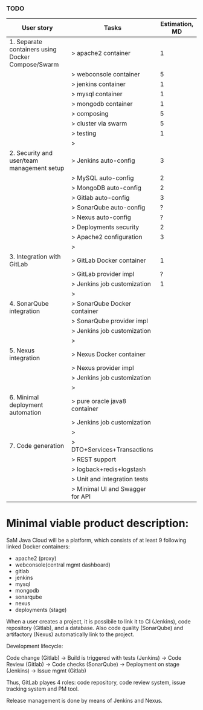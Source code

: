 ### TODO 

| User story                                             | Tasks                               | Estimation, MD                 | 
| ------------------------------------------------------ | ----------------------------------- | ------------------------------ |
| 1. Separate containers using Docker Compose/Swarm      | > apache2 container                 | 1                              |
|                                                        | > webconsole container              | 5                              |
|                                                        | > jenkins container                 | 1                              |
|                                                        | > mysql container                   | 1                              |
|                                                        | > mongodb container                 | 1                              |
|                                                        | > composing                         | 5                              |
|                                                        | > cluster via swarm                 | 5                              |
|                                                        | > testing                           | 1                              |
|                                                        | >                                   |                                |
| 2. Security and user/team management setup             | > Jenkins auto-config               | 3                              |
|                                                        | > MySQL auto-config                 | 2                              |
|                                                        | > MongoDB auto-config               | 2                              |
|                                                        | > Gitlab auto-config                | 3                              |
|                                                        | > SonarQube auto-config             | ?                              |
|                                                        | > Nexus auto-config                 | ?                              |
|                                                        | > Deployments security              | 2                              |
|                                                        | > Apache2 configuration             | 3                              |
|                                                        | >                                   |                                |
| 3. Integration with GitLab                             | > GitLab Docker container           | 1                              |
|                                                        | > GitLab provider impl              | ?                              |
|                                                        | > Jenkins job customization         | 1                              |
|                                                        | >                                   |                                |
| 4. SonarQube integration                               | > SonarQube Docker container        |                                |
|                                                        | > SonarQube provider impl           |                                |
|                                                        | > Jenkins job customization         |                                |
|                                                        | >                                   |                                |
| 5. Nexus integration                                   | > Nexus Docker container            |                                |
|                                                        | > Nexus provider impl               |                                |
|                                                        | > Jenkins job customization         |                                |
|                                                        | >                                   |                                |
| 6. Minimal deployment automation                       | > pure oracle java8 container       |                                |
|                                                        | > Jenkins job customization         |                                |
|                                                        | >                                   |                                |
| 7. Code generation                                     | > DTO+Services+Transactions         |                                |
|                                                        | > REST support                      |                                |
|                                                        | > logback+redis+logstash            |                                |
|                                                        | > Unit and integration tests        |                                |
|                                                        | > Minimal UI and Swagger for API    |                                |

# Minimal viable product description:
SaM Java Cloud will be a platform, which consists of at least 9 following linked Docker containers:
- apache2 (proxy)
- webconsole(central mgmt dashboard)
- gitlab
- jenkins
- mysql
- mongodb
- sonarqube
- nexus
- deployments (stage)

When a user creates a project, it is possibile to link it to CI (Jenkins), code repository (Gitlab), and a database. Also code quality (SonarQube) and artifactory (Nexus) 
automatically link to the project.

Development lifecycle:

Code change (Gitlab) -> Build is triggered with tests (Jenkins) -> Code Review (Gitlab) -> Code checks (SonarQube) -> Deployment on stage (Jenkins) -> Issue mgmt (Gitlab)

Thus, GitLab playes 4 roles: code repository, code review system, issue tracking system and PM tool.

Release management is done by means of Jenkins and Nexus.

